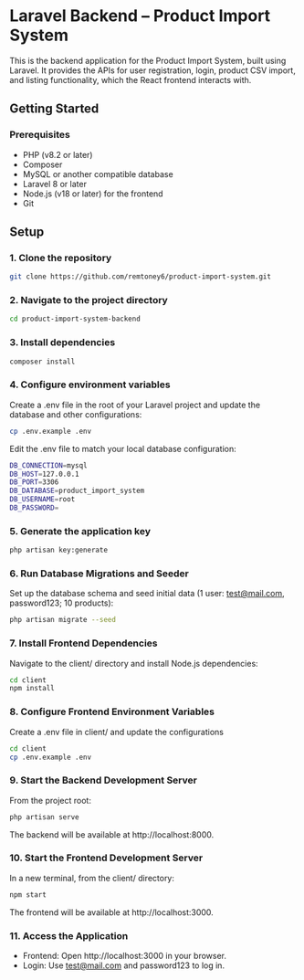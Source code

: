 # Laravel Backend – Product Import System

This is the backend application for the Product Import System, built using Laravel. It provides the APIs for user registration, login, product CSV import, and listing functionality, which the React frontend interacts with.

## Getting Started

### Prerequisites

- PHP (v8.2 or later)
- Composer
- MySQL or another compatible database
- Laravel 8 or later
- Node.js (v18 or later) for the frontend
- Git

## Setup 

### 1. Clone the repository

```bash
git clone https://github.com/remtoney6/product-import-system.git
```

### 2. Navigate to the project directory

```bash
cd product-import-system-backend
```


### 3. Install dependencies

```bash
composer install
```


### 4. Configure environment variables
Create a .env file in the root of your Laravel project and update the database and other configurations:
```bash
cp .env.example .env
```

Edit the .env file to match your local database configuration:
```bash
DB_CONNECTION=mysql
DB_HOST=127.0.0.1
DB_PORT=3306
DB_DATABASE=product_import_system
DB_USERNAME=root
DB_PASSWORD=
```

### 5. Generate the application key
```bash
php artisan key:generate
```

### 6. Run Database Migrations and Seeder

Set up the database schema and seed initial data (1 user: test@mail.com, password123; 10 products):
```bash
php artisan migrate --seed
```

### 7. Install Frontend Dependencies

Navigate to the client/ directory and install Node.js dependencies:
```bash
cd client
npm install
```

### 8. Configure Frontend Environment Variables

Create a .env file in client/ and update the configurations
```bash
cd client
cp .env.example .env
```

### 9. Start the Backend Development Server

From the project root:
```bash
php artisan serve
```
The backend will be available at http://localhost:8000.

### 10. Start the Frontend Development Server

In a new terminal, from the client/ directory:
```bash
npm start
```

The frontend will be available at http://localhost:3000.

### 11. Access the Application

- Frontend: Open http://localhost:3000 in your browser.
- Login: Use test@mail.com and password123 to log in.
